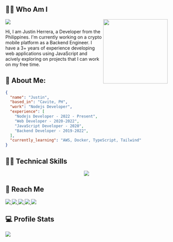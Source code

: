 

## 🧑‍🦰 Who Am I
<img src='https://img.shields.io/twitter/follow/Herrera_Jus'>

<img align='right' src='https://user-images.githubusercontent.com/32728675/204072860-3653183d-e232-4a86-9f42-9f8939f8d393.gif' width='200'>

Hi, I am Justin Herrera, a Developer from the Philippines. I'm currently working on a crypto mobile platform as a Backend Engineer.
I have a 3+ years of experience developing web applications using JavaScript and acively exploring on projects that I can work on my free time.

## 📰 About Me:

```json
{
  "name": "Justin",
  "based_in": "Cavite, PH",
  "work": "Nodejs Developer",
  "experience": [
    "Nodejs Developer - 2022 - Present",
    "Web Developer - 2020-2022",
    "JavaScript Developer - 2020",
    "Backend Developer - 2019-2022", 
  ],
  "currently_learning": "AWS, Docker, TypeScript, Tailwind"
}
```

## 🧑‍💻 Technical Skills
<p align="center">
  <a href="https://skillicons.dev">
    <img src="https://skillicons.dev/icons?i=js,react,tailwind,ts,nodejs,express,postgres,mongodb,aws,docker,jest" />
  </a>
</p>

## 📱 Reach Me
<a href="justinherrera013@gmail.com">
  <img src="https://img.shields.io/badge/Gmail-D14836?style=for-the-badge&logo=gmail&logoColor=white">
</a>
<a href="https://www.linkedin.com/in/justin-mohses-herrera-a8316215a/">
  <img src="https://img.shields.io/badge/LinkedIn-0077B5?style=for-the-badge&logo=linkedin&logoColor=white">
</a>
<a href="https://www.messenger.com/t/100001540463036">
  <img src="https://img.shields.io/badge/Messenger-00B2FF?style=for-the-badge&logo=messenger&logoColor=white">
</a>
<a href="#">
  <img src="https://img.shields.io/badge/viber-685EA9?style=for-the-badge&logo=viber&logoColor=white">
</a>
<a href="#">
  <img src="https://img.shields.io/badge/WhatsApp-25D366?style=for-the-badge&logo=whatsapp&logoColor=white">
</a>

## 💻 Profile Stats
<img src="https://github-readme-stats.vercel.app/api?username=justinherrera">
